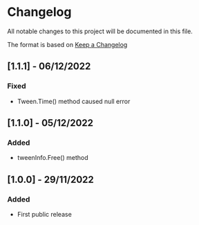 # Changelog
All notable changes to this project will be documented in this file.

The format is based on [Keep a Changelog](https://keepachangelog.com/en/1.0.0/)

## [1.1.1] - 06/12/2022
### Fixed
- Tween.Time() method caused null error

## [1.1.0] - 05/12/2022
### Added
- tweenInfo.Free() method

## [1.0.0] - 29/11/2022
### Added
- First public release